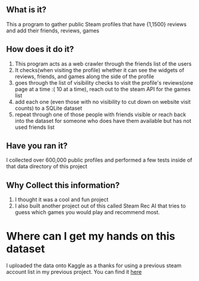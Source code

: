 ## What is it?
This a program to gather public Steam profiles that have {1,1500} reviews and add their friends, reviews, games

## How does it do it?
1. This program acts as a web crawler through the friends list of the users
2. It checks(when visiting the profile) whether it can see the widgets of reviews, friends, and games along the side of the profile
3. goes through the list of visibility checks to visit the profile's reviews(one page at a time :( 10 at a time), reach out to the steam API for the games list
4. add each one (even those with no visibility to cut down on website visit counts) to a SQLite dataset
5. repeat through one of those people with friends visible or reach back into the dataset for someone who does have them available but has not used friends list
   
## Have you ran it?
I collected over 600,000 public profiles and performed a few tests inside of that data directory of this project

## Why Collect this information?
1. I thought it was a cool and fun project
2. I also built another project out of this called Steam Rec AI that tries to guess which games you would play and recommend most.

# Where can I get my hands on this dataset
I uploaded the data onto Kaggle as a thanks for using a previous steam account list in my previous project. You can find it [here](https://www.kaggle.com/datasets/bossadapt/public-steam-users-reviews-games-and-friends)
